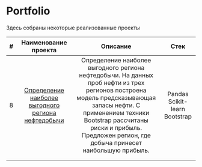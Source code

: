 # Portfolio

Здесь собраны некоторые реализованные проекты

| # |              **Наименование проекта**              |                                                                                                                          **Описание**                                                                                                                          |            **Стек**           |
|---|:--------------------------------------------------:|:--------------------------------------------------------------------------------------------------------------------------------------------------------------------------------------------------------------------------------------------------------------:|:-----------------------------:|
| 8 | [Определение наиболее выгодного региона нефтедобычи](https://github.com/AleksanderKholodov/YandexPracticumProjects/tree/main/08%20oil%20production%20region) | Определение наиболее выгодного региона нефтедобычи. На данных проб нефти из трех регионов построена модель предсказывающая запасы нефти. С применением техники Bootstrap рассчитаны риски и прибыль. Предложен регион, где добыча принесет наибольшую прибыль.  | Pandas Scikit-learn Bootstrap |
|   |                                                    |                                                                                                                                                                                                                                                                |                               |
|   |                                                    |                                                                                                                                                                                                                                                                |                               |
